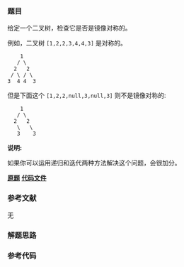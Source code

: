 ### 题目
给定一个二叉树，检查它是否是镜像对称的。

例如，二叉树 `[1,2,2,3,4,4,3]` 是对称的。

    
    
        1
       / \
      2   2
     / \ / \
    3  4 4  3
    

但是下面这个 `[1,2,2,null,3,null,3]` 则不是镜像对称的:

    
    
        1
       / \
      2   2
       \   \
       3    3
    

**说明:**

如果你可以运用递归和迭代两种方法解决这个问题，会很加分。

 **[原题](https://leetcode-cn.com/problems/symmetric-tree/)**    **[代码文件]()**


### 参考文献
无

### 解题思路




### 参考代码

```go


```




